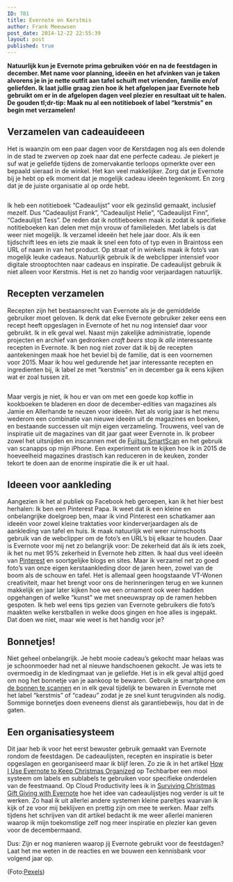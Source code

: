 ```yaml
---
ID: 781
title: Evernote en Kerstmis
author: Frank Meeuwsen
post_date: 2014-12-22 22:55:39
layout: post
published: true
---
```

<strong>Natuurlijk kun je Evernote prima gebruiken vóór en na de feestdagen in december. Met name voor planning, ideeën en het afvinken van je taken alvorens je in je nette outfit aan tafel schuift met vrienden, familie en/of geliefden. Ik laat jullie graag zien hoe ik het afgelopen jaar Evernote heb gebruikt om er in de afgelopen dagen veel plezier en resultaat uit te halen. De gouden tl;dr-tip: Maak nu al een notitieboek of label “kerstmis” en begin met verzamelen!</strong>
<!--more-->
<h2 id="verzamelenvancadeauideeen">Verzamelen van cadeauideeen</h2>
Het is waanzin om een paar dagen voor de Kerstdagen nog als een dolende in de stad te zwerven op zoek naar dat ene perfecte cadeau. Je piekert je suf wat je geliefde tijdens de zomervakantie terloops opmerkte over een bepaald sieraad in de winkel. Het kan veel makkelijker. Zorg dat je Evernote bij je hebt op elk moment dat je mogelijk cadeau ideeën tegenkomt. En zorg dat je de juiste organisatie al op orde hebt.

<figure><img src="http://allesonthouden.s3-eu-west-1.amazonaws.com/images/Screen-Shot-2014-12-22-22-01-25.png" alt="" /></figure>Ik heb een notitieboek “Cadeaulijst” voor elk gezinslid gemaakt, inclusief mezelf. Dus “Cadeaulijst Frank”, “Cadeaulijst Helie”, “Cadeaulijst Finn”, “Cadeaulijst Tess”. De reden dat ik notitieboeken maak is zodat ik specifieke notitieboeken kan delen met mijn vrouw of familieleden. Met labels is dat weer niet mogelijk.
Ik verzamel ideeën het hele jaar door. Als ik een tijdschrift lees en iets zie maak ik snel een foto of typ even in Braintoss een URL of naam in van het product. Op straat of in winkels maak ik foto’s van mogelijk leuke cadeaus. Natuurlijk gebruik ik de webclipper intensief voor digitale strooptochten naar cadeaus en inspiratie. De cadeaulijst gebruik ik niet alleen voor Kerstmis. Het is net zo handig voor verjaardagen natuurlijk.
<h2 id="receptenverzamelen">Recepten verzamelen</h2>
Recepten zijn het bestaansrecht van Evernote als je de gemiddelde gebruiker moet geloven. Ik denk dat elke Evernote gebruiker zeker eens een recept heeft opgeslagen in Evernote of het nu nog intensief daar voor gebruikt. Ik in elk geval wel. Naast mijn zakelijke administratie, lopende projecten en archief van gedronken <em>craft beers</em> stop ik <em>alle</em> interessante recepten in Evernote. Ik ben nog niet zover dat ik bij de recepten aantekeningen maak hoe het beviel bij de familie, dat is een voornemen voor 2015. Maar ik hou wel gedurende het jaar interessante recepten en ingredienten bij, ik label ze met “kerstmis” en in december ga ik eens kijken wat er zoal tussen zit.

<figure><img src="http://allesonthouden.s3-eu-west-1.amazonaws.com/images/Screen-Shot-2014-12-22-22-00-19.png" alt="" /></figure>Maar vergis je niet, ik hou er van om met een goede kop koffie in kookboeken te bladeren en door de december-edities van magazines als Jamie en Allerhande te neuzen voor ideeën. Net als vorig jaar is het menu wederom een combinatie van nieuwe ideeën uit de magazines en boeken, en bestaande successen uit mijn eigen verzameling. Trouwens, veel van de inspiratie uit de magazines van dit jaar gaat weer Evernote in. Ik probeer zowel het uitsnijden en inscannen met de <a href="http://allesonthouden.nl/evernotecollection-fujitsu-scansnap-evernote-edition/">Fujitsu SmartScan</a> en het gebruik van scanapps op mijn iPhone. Een experiment om te kijken hoe ik in 2015 de hoeveelheid magazines drastisch kan reduceren in de keuken, zonder tekort te doen aan de enorme inspiratie die ik er uit haal.
<h2 id="ideeenvooraankleding">Ideeen voor aankleding</h2>
Aangezien ik het al publiek op Facebook heb geroepen, kan ik het hier best herhalen: Ik ben een Pinterest Papa. Ik weet dat ik een kleine en onbelangrijke doelgroep ben, maar ik vind Pinterest een schatkamer aan ideeën voor zowel kleine traktaties voor kinderverjaardagen als de aankleding van tafel en huis. Ik maak natuurlijk wel weer ruimschoots gebruik van de webclipper om de foto’s en URL’s bij elkaar te houden. Daar is Evernote voor mij net zo belangrijk voor: De zekerheid dat áls ik iets zoek, ik het nu met 95% zekerheid in Evernote heb zitten. Ik haal dus veel ideeën van <a href="http://www.pinterest.com/search/pins/?q=vintage%20christmas%20table%20settings&amp;term_meta%5B%5D=christmas%7Cautocomplete%7C3&amp;term_meta%5B%5D=table%7Cautocomplete%7C3&amp;term_meta%5B%5D=settings%7Cautocomplete%7C3&amp;term_meta%5B%5D=vintage%7Cguide%7Cword%7C5&amp;add_refine=vintage%7Cguide%7Cword%7C5">Pinterest</a> en soortgelijke blogs en sites. Maar ik verzamel net zo goed foto’s van onze eigen kerstaankleding door de jaren heen, zowel van de boom als de schouw en tafel. Het is allemaal geen hoogstaande VT-Wonen creativiteit, maar het brengt voor ons de herinneringen terug en we kunnen makkelijk en jaar later kijken hoe we een ornament ook weer hadden opgehangen of welke “kunst” we met sneeuwspray op de ramen hebben gespoten.
Ik heb wel eens tips gezien van Evernote gebruikers die foto’s maakten welke kerstballen in welke doos gingen en hoe alles is ingepakt. Dat doen we niet, maar wie weet is het handig voor je?
<h2 id="bonnetjes">Bonnetjes!</h2>
Niet geheel onbelangrijk. Je hebt mooie cadeau’s gekocht maar helaas was je schoonmoeder had net al nieuwe handschoenen gekocht. Je was iets te overmoedig in de kledingmaat van je geliefde. Het is in elk geval altijd goed om nog het bonnetje van je aankoop te bewaren. Gebruik je smartphone om <a href="http://allesonthouden.nl/scan-je-bonnetjes-naar-evernote-via-je-telefoon/">de bonnen te scannen</a> en in elk geval tijdelijk te bewaren in Evernote met het label “kerstmis” of “cadeau” zodat je ze snel kunt terugvinden als nodig. Sommige bonnetjes doen eveneens dienst als garantiebewijs, hou dat in de gaten.
<h2 id="eenorganisatiesysteem">Een organisatiesysteem</h2>
Dit jaar heb ik voor het eerst bewuster gebruik gemaakt van Evernote rondom de feestdagen. De cadeaulijsten, recepten en inspiratie is beter opgeslagen en georganiseerd maar ik blijf leren. Zo zie ik in het artikel <a href="http://www.techbarber.com/how-i-use-evernote-to-keep-christmas-organized/">How I Use Evernote to Keep Christmas Organized</a> op Techbarber een mooi systeem om labels en sublabels te gebruiken voor specifieke onderdelen van de feestmaand. Op Cloud Productivity lees ik in <a href="http://www.cloudproductivity.net/surviving-christmas-gift-giving-evernote/">Surviving Christmas Gift Giving with Evernote</a> hoe het idee van cadeaulijstjes nog verder is uit te werken. Zo haal ik uit allerlei andere systemen kleine pareltjes waarvan ik kijk of ze voor mij beklijven en prettig zijn om mee te werken. Maar zelfs tijdens het schrijven van dit artikel bedacht ik me weer allerlei manieren waarop ik mijn toekomstige zelf nog meer inspiratie en plezier kan geven voor de decembermaand.

Dus: Zijn er nog manieren waarop jij Evernote gebruikt voor de feestdagen? Laat het me weten in de reacties en we bouwen een kennisbank voor volgend jaar op.

(Foto:<a href="http://www.pexels.com/photo/3462/">Pexels</a>)
